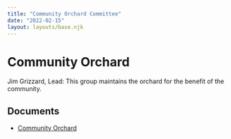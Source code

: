 ```yaml
---
title: "Community Orchard Committee"
date: "2022-02-15"
layout: layouts/base.njk
---
```


# Community Orchard 

Jim Grizzard, Lead: This group maintains the orchard for the benefit of the community.

## Documents

- [Community Orchard](/static/2022/02/Falls-Creek-Ranch-Community-Orchard.pdf)

